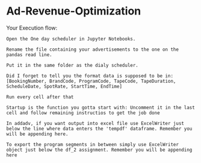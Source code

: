 # Ad-Revenue-Optimization
Your Execution flow:

    Open the One day scheduler in Jupyter Notebooks.

    Rename the file containing your advertisements to the one on the pandas read line.

    Put it in the same folder as the dialy scheduler.

    Did I forget to tell you the format data is supposed to be in: [BookingNumber, BrandCode, ProgramCode, TapeCode, TapeDuration, ScheduleDate, SpotRate, StartTime, EndTime]

    Run every cell after that

    Startup is the function you gotta start with: Uncomment it in the last cell and follow remaining instructios to get the job done

    In addadv, if you want output into excel file use ExcelWriter just below the line where data enters the 'tempdf' dataframe. Remember you will be appending here.

    To export the program segments in between simply use ExcelWriter object just below the df_2 assignment. Remember you will be appending here

